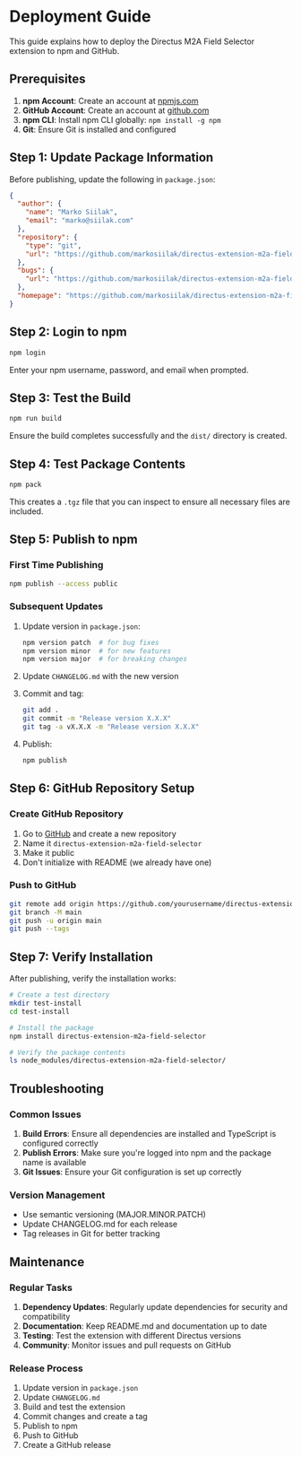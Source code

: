 # Deployment Guide

This guide explains how to deploy the Directus M2A Field Selector extension to npm and GitHub.

## Prerequisites

1. **npm Account**: Create an account at [npmjs.com](https://www.npmjs.com)
2. **GitHub Account**: Create an account at [github.com](https://github.com)
3. **npm CLI**: Install npm CLI globally: `npm install -g npm`
4. **Git**: Ensure Git is installed and configured

## Step 1: Update Package Information

Before publishing, update the following in `package.json`:

```json
{
  "author": {
    "name": "Marko Siilak",
    "email": "marko@siilak.com"
  },
  "repository": {
    "type": "git",
    "url": "https://github.com/markosiilak/directus-extension-m2a-field-selector.git"
  },
  "bugs": {
    "url": "https://github.com/markosiilak/directus-extension-m2a-field-selector/issues"
  },
  "homepage": "https://github.com/markosiilak/directus-extension-m2a-field-selector#readme"
}
```

## Step 2: Login to npm

```bash
npm login
```

Enter your npm username, password, and email when prompted.

## Step 3: Test the Build

```bash
npm run build
```

Ensure the build completes successfully and the `dist/` directory is created.

## Step 4: Test Package Contents

```bash
npm pack
```

This creates a `.tgz` file that you can inspect to ensure all necessary files are included.

## Step 5: Publish to npm

### First Time Publishing

```bash
npm publish --access public
```

### Subsequent Updates

1. Update version in `package.json`:
   ```bash
   npm version patch  # for bug fixes
   npm version minor  # for new features
   npm version major  # for breaking changes
   ```

2. Update `CHANGELOG.md` with the new version

3. Commit and tag:
   ```bash
   git add .
   git commit -m "Release version X.X.X"
   git tag -a vX.X.X -m "Release version X.X.X"
   ```

4. Publish:
   ```bash
   npm publish
   ```

## Step 6: GitHub Repository Setup

### Create GitHub Repository

1. Go to [GitHub](https://github.com) and create a new repository
2. Name it `directus-extension-m2a-field-selector`
3. Make it public
4. Don't initialize with README (we already have one)

### Push to GitHub

```bash
git remote add origin https://github.com/yourusername/directus-extension-m2a-field-selector.git
git branch -M main
git push -u origin main
git push --tags
```

## Step 7: Verify Installation

After publishing, verify the installation works:

```bash
# Create a test directory
mkdir test-install
cd test-install

# Install the package
npm install directus-extension-m2a-field-selector

# Verify the package contents
ls node_modules/directus-extension-m2a-field-selector/
```

## Troubleshooting

### Common Issues

1. **Build Errors**: Ensure all dependencies are installed and TypeScript is configured correctly
2. **Publish Errors**: Make sure you're logged into npm and the package name is available
3. **Git Issues**: Ensure your Git configuration is set up correctly

### Version Management

- Use semantic versioning (MAJOR.MINOR.PATCH)
- Update CHANGELOG.md for each release
- Tag releases in Git for better tracking

## Maintenance

### Regular Tasks

1. **Dependency Updates**: Regularly update dependencies for security and compatibility
2. **Documentation**: Keep README.md and documentation up to date
3. **Testing**: Test the extension with different Directus versions
4. **Community**: Monitor issues and pull requests on GitHub

### Release Process

1. Update version in `package.json`
2. Update `CHANGELOG.md`
3. Build and test the extension
4. Commit changes and create a tag
5. Publish to npm
6. Push to GitHub
7. Create a GitHub release
